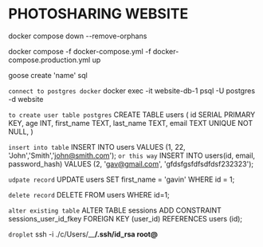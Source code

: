 # PHOTOSHARING WEBSITE

docker compose down --remove-orphans

docker compose -f docker-compose.yml -f docker-compose.production.yml up

goose create 'name' sql

```connect to postgres docker```
docker exec -it website-db-1 psql -U postgres -d website 

```to create user table postgres```
CREATE TABLE users (
    id SERIAL PRIMARY KEY,
    age INT,
    first_name TEXT,
    last_name TEXT,
    email TEXT UNIQUE NOT NULL,
)

```insert into table```
INSERT INTO users VALUES (1, 22, 'John','Smith','john@smith.com');
```or this way```
INSERT INTO users(id, email, password_hash)
VALUES (2, 'gav@gmail.com', 'gfdsfgsfdfsdfdsf232323');

```udpate record```
UPDATE users SET first_name = 'gavin' WHERE id = 1;

```delete record```
DELETE FROM users WHERE id=1;

```alter existing table```
ALTER TABLE sessions ADD CONSTRAINT sessions_user_id_fkey FOREIGN KEY (user_id) REFERENCES users (id);

```droplet```
ssh -i ./c/Users/______/.ssh/id_rsa root@____